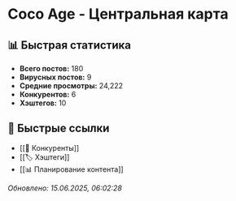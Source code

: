 # Coco Age - Центральная карта

## 📊 Быстрая статистика
- **Всего постов:** 180
- **Вирусных постов:** 9
- **Средние просмотры:** 24,222
- **Конкурентов:** 6
- **Хэштегов:** 10

## 🔗 Быстрые ссылки
- [[👥 Конкуренты]]
- [[🏷️ Хэштеги]]
- [[📊 Планирование контента]]

*Обновлено: 15.06.2025, 06:02:28*
